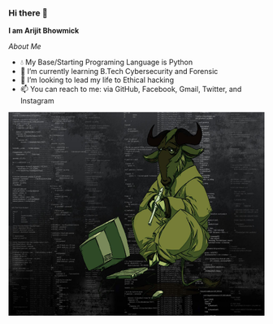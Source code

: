 ### Hi there 👋


**I am Arijit Bhowmick**

*About Me*
- 💧 My Base/Starting Programing Language is Python
- 🌱 I’m currently learning B.Tech Cybersecurity and Forensic
- 🤔 I’m looking to lead my life to Ethical hacking
- 📫 You can reach to me: via GitHub, Facebook, Gmail, Twitter, and Instagram 

<img src="bg_pic.jpg" text-align="center" width="600" height="400">
